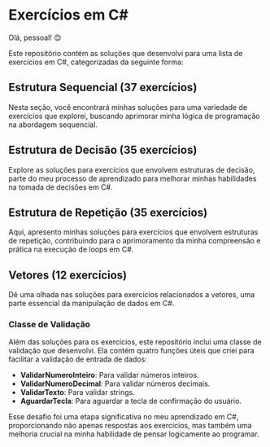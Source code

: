 # Exercícios em C#

Olá, pessoal! 😊

Este repositório contém as soluções que desenvolvi para uma lista de exercícios em C#, categorizadas da seguinte forma:

## Estrutura Sequencial (37 exercícios)

Nesta seção, você encontrará minhas soluções para uma variedade de exercícios que explorei, buscando aprimorar minha lógica de programação na abordagem sequencial.

## Estrutura de Decisão (35 exercícios)

Explore as soluções para exercícios que envolvem estruturas de decisão, parte do meu processo de aprendizado para melhorar minhas habilidades na tomada de decisões em C#.

## Estrutura de Repetição (35 exercícios)

Aqui, apresento minhas soluções para exercícios que envolvem estruturas de repetição, contribuindo para o aprimoramento da minha compreensão e prática na execução de loops em C#.

## Vetores (12 exercícios)

Dê uma olhada nas soluções para exercícios relacionados a vetores, uma parte essencial da manipulação de dados em C#.

### Classe de Validação

Além das soluções para os exercícios, este repositório inclui uma classe de validação que desenvolvi. Ela contém quatro funções úteis que criei para facilitar a validação de entrada de dados:

- **ValidarNumeroInteiro**: Para validar números inteiros.
- **ValidarNumeroDecimal**: Para validar números decimais.
- **ValidarTexto**: Para validar strings.
- **AguardarTecla**: Para aguardar a tecla de confirmação do usuário.

Esse desafio foi uma etapa significativa no meu aprendizado em C#, proporcionando não apenas respostas aos exercícios, mas também uma melhoria crucial na minha habilidade de pensar logicamente ao programar.

